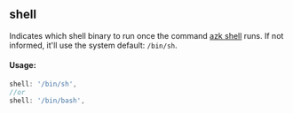 ## shell

Indicates which shell binary to run once the command [azk shell](../command-line/shell.md) runs. If not informed, it'll use the system default: `/bin/sh`.

#### Usage:

```js
shell: '/bin/sh',
//or
shell: '/bin/bash',
```

